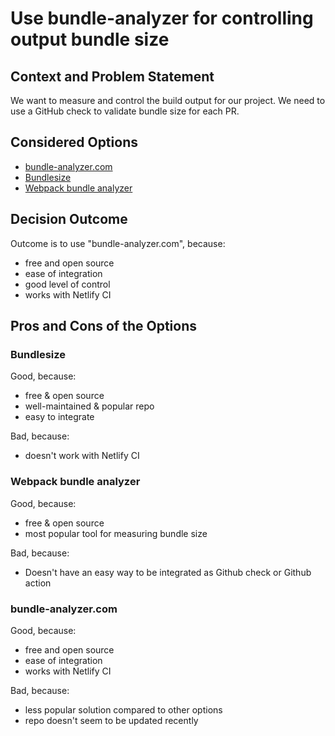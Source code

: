 # Use bundle-analyzer for controlling output bundle size

## Context and Problem Statement

We want to measure and control the build output for our project. We need to use a GitHub check to validate bundle size for each PR.

## Considered Options

* [bundle-analyzer.com](https://www.bundle-analyzer.com/)
* [Bundlesize](https://github.com/siddharthkp/bundlesize)
* [Webpack bundle analyzer](https://github.com/webpack-contrib/webpack-bundle-analyzer)

## Decision Outcome

Outcome is to use "bundle-analyzer.com", because:

* free and open source
* ease of integration
* good level of control
* works with Netlify CI

## Pros and Cons of the Options

### Bundlesize

Good, because:

* free & open source
* well-maintained & popular repo
* easy to integrate

Bad, because:

* doesn't work with Netlify CI

### Webpack bundle analyzer

Good, because:

* free & open source
* most popular tool for measuring bundle size

Bad, because:

* Doesn't have an easy way to be integrated as Github check or Github action

### bundle-analyzer.com

Good, because:

* free and open source
* ease of integration
* works with Netlify CI

Bad, because:

* less popular solution compared to other options
* repo doesn't seem to be updated recently
